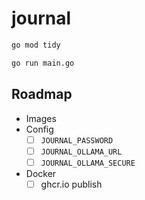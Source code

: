 # journal

```bash
go mod tidy

go run main.go
```

## Roadmap

- Images
- Config
  - [ ] `JOURNAL_PASSWORD`
  - [ ] `JOURNAL_OLLAMA_URL`
  - [ ] `JOURNAL_OLLAMA_SECURE`
- Docker
  - [ ] ghcr.io publish
